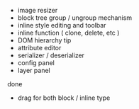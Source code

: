  - image resizer
 - block tree group / ungroup mechanism
 - inline style editing and toolbar
 - inline function ( clone, delete, etc )
 - DOM hierarchy tip
 - attribute editor
 - serializer / deserializer
 - config panel
 - layer panel

done
 - drag for both block / inline type
